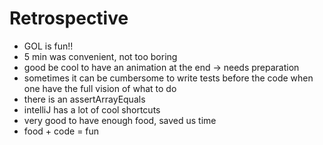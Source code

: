 # Retrospective

* GOL is fun!!
* 5 min was convenient, not too boring
* good be cool to have an animation at the end -> needs preparation
* sometimes it can be cumbersome to write tests before the code when one have the full vision of what to do
* there is an assertArrayEquals
* intelliJ has a lot of cool shortcuts
* very good to have enough food, saved us time
* food + code = fun